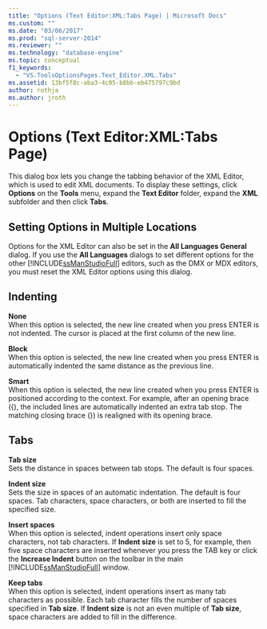 ```yaml
---
title: "Options (Text Editor:XML:Tabs Page) | Microsoft Docs"
ms.custom: ""
ms.date: "03/06/2017"
ms.prod: "sql-server-2014"
ms.reviewer: ""
ms.technology: "database-engine"
ms.topic: conceptual
f1_keywords: 
  - "VS.ToolsOptionsPages.Text_Editor.XML.Tabs"
ms.assetid: 13bf5f8c-aba3-4c05-b8bb-eb475797c9bd
author: rothja
ms.author: jroth
---
```

# Options (Text Editor:XML:Tabs Page)
  This dialog box lets you change the tabbing behavior of the XML Editor, which is used to edit XML documents. To display these settings, click **Options** on the **Tools** menu, expand the **Text Editor** folder, expand the **XML** subfolder and then click **Tabs**.  
  
## Setting Options in Multiple Locations  
 Options for the XML Editor can also be set in the **All Languages General** dialog. If you use the **All Languages** dialogs to set different options for the other [!INCLUDE[ssManStudioFull](../includes/ssmanstudiofull-md.md)] editors, such as the DMX or MDX editors, you must reset the XML Editor options using this dialog.  
  
## Indenting  
 **None**  
 When this option is selected, the new line created when you press ENTER is not indented. The cursor is placed at the first column of the new line.  
  
 **Block**  
 When this option is selected, the new line created when you press ENTER is automatically indented the same distance as the previous line.  
  
 **Smart**  
 When this option is selected, the new line created when you press ENTER is positioned according to the context. For example, after an opening brace ({), the included lines are automatically indented an extra tab stop. The matching closing brace (}) is realigned with its opening brace.  
  
## Tabs  
 **Tab size**  
 Sets the distance in spaces between tab stops. The default is four spaces.  
  
 **Indent size**  
 Sets the size in spaces of an automatic indentation. The default is four spaces. Tab characters, space characters, or both are inserted to fill the specified size.  
  
 **Insert spaces**  
 When this option is selected, indent operations insert only space characters, not tab characters. If **Indent size** is set to 5, for example, then five space characters are inserted whenever you press the TAB key or click the **Increase Indent** button on the toolbar in the main [!INCLUDE[ssManStudioFull](../includes/ssmanstudiofull-md.md)] window.  
  
 **Keep tabs**  
 When this option is selected, indent operations insert as many tab characters as possible. Each tab character fills the number of spaces specified in **Tab size**. If **Indent size** is not an even multiple of **Tab size**, space characters are added to fill in the difference.  
  
  
